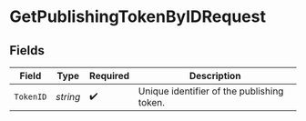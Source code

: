 # GetPublishingTokenByIDRequest


## Fields

| Field                                      | Type                                       | Required                                   | Description                                |
| ------------------------------------------ | ------------------------------------------ | ------------------------------------------ | ------------------------------------------ |
| `TokenID`                                  | *string*                                   | :heavy_check_mark:                         | Unique identifier of the publishing token. |